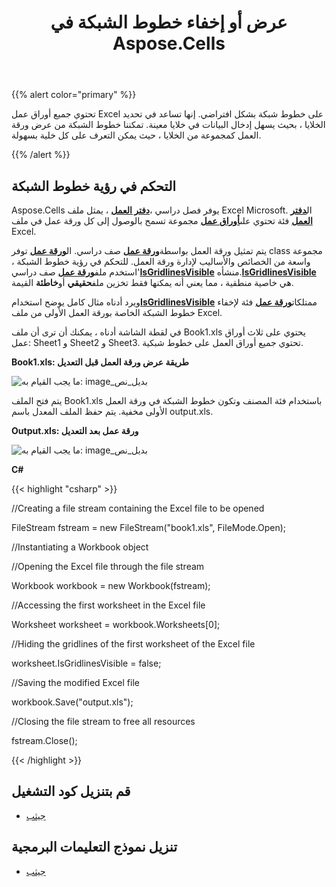 ﻿---
title: عرض أو إخفاء خطوط الشبكة في Aspose.Cells
type: docs
weight: 50
url: /ar/net/display-or-hide-gridlines-in-aspose-cells/
---
{{% alert color="primary" %}}

تحتوي جميع أوراق عمل Excel على خطوط شبكة بشكل افتراضي. إنها تساعد في تحديد الخلايا ، بحيث يسهل إدخال البيانات في خلايا معينة. تمكننا خطوط الشبكة من عرض ورقة العمل كمجموعة من الخلايا ، حيث يمكن التعرف على كل خلية بسهولة.

{{% /alert %}}

## **التحكم في رؤية خطوط الشبكة**

 Aspose.Cells يوفر فصل دراسي ،[**دفتر العمل**](https://reference.aspose.com/cells/net/aspose.cells/workbook) ، يمثل ملف Excel Microsoft. ال[**دفتر العمل**](https://reference.aspose.com/cells/net/aspose.cells/workbook) فئة تحتوي على[**أوراق عمل**](https://reference.aspose.com/cells/net/aspose.cells/workbook/properties/worksheets) مجموعة تسمح بالوصول إلى كل ورقة عمل في ملف Excel.

 يتم تمثيل ورقة العمل بواسطة[**ورقة عمل**](https://reference.aspose.com/cells/net/aspose.cells/worksheet) صف دراسي. ال[**ورقة عمل**](https://reference.aspose.com/cells/net/aspose.cells/worksheet) توفر class مجموعة واسعة من الخصائص والأساليب لإدارة ورقة العمل. للتحكم في رؤية خطوط الشبكة ، استخدم ملف[**ورقة عمل**](https://reference.aspose.com/cells/net/aspose.cells/worksheet) صف دراسي'[**IsGridlinesVisible**](https://reference.aspose.com/cells/net/aspose.cells/worksheet/properties/isgridlinesvisible) منشأه.[**IsGridlinesVisible**](https://reference.aspose.com/cells/net/aspose.cells/worksheet/properties/isgridlinesvisible) هي خاصية منطقية ، مما يعني أنه يمكنها فقط تخزين ملف**حقيقي** أو**خاطئة** القيمة.

 ويرد أدناه مثال كامل يوضح استخدام[**IsGridlinesVisible**](https://reference.aspose.com/cells/net/aspose.cells/worksheet/properties/isgridlinesvisible) ممتلكات[**ورقة عمل**](https://reference.aspose.com/cells/net/aspose.cells/worksheet) فئة لإخفاء خطوط الشبكة الخاصة بورقة العمل الأولى من ملف Excel.

في لقطة الشاشة أدناه ، يمكنك أن ترى أن ملف Book1.xls يحتوي على ثلاث أوراق عمل: Sheet1 و Sheet2 و Sheet3. تحتوي جميع أوراق العمل على خطوط شبكية.

**Book1.xls: طريقة عرض ورقة العمل قبل التعديل** 

![ما يجب القيام به: image_بديل_نص](display-or-hide-gridlines-in-aspose-cells_1.png)

يتم فتح الملف Book1.xls باستخدام فئة المصنف وتكون خطوط الشبكة في ورقة العمل الأولى مخفية. يتم حفظ الملف المعدل باسم output.xls.

**Output.xls: ورقة عمل بعد التعديل** 

![ما يجب القيام به: image_بديل_نص](display-or-hide-gridlines-in-aspose-cells_2.png)

**C#**

{{< highlight "csharp" >}}

 //Creating a file stream containing the Excel file to be opened

FileStream fstream = new FileStream("book1.xls", FileMode.Open);

//Instantiating a Workbook object

//Opening the Excel file through the file stream

Workbook workbook = new Workbook(fstream);

//Accessing the first worksheet in the Excel file

Worksheet worksheet = workbook.Worksheets[0];

//Hiding the gridlines of the first worksheet of the Excel file

worksheet.IsGridlinesVisible = false;

//Saving the modified Excel file

workbook.Save("output.xls");

//Closing the file stream to free all resources

fstream.Close();

{{< /highlight >}}

## **قم بتنزيل كود التشغيل**

- [جيثب](https://github.com/aspose-cells/Aspose.Cells-for-.NET/tree/master/Plugins/Aspose.Cells%20Vs%20VSTO%20Spreadsheets/Aspose.Cells%20Features%20missing%20in%20VSTO/Display%20or%20Hide%20Gridlines)

## **تنزيل نموذج التعليمات البرمجية**

- [جيثب](https://github.com/aspose-cells/Aspose.Cells-for-.NET/releases/tag/MissingFeaturesAsposeCellsForVSTO1.1)
